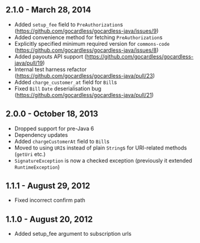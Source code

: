 ## 2.1.0 - March 28, 2014

- Added `setup_fee` field to `PreAuthorization`s (https://github.com/gocardless/gocardless-java/issues/9)
- Added convenience method for fetching `PreAuthorization`s
- Explicitly specified minimum required version for `commons-code` (https://github.com/gocardless/gocardless-java/issues/8)
- Added payouts API support (https://github.com/gocardless/gocardless-java/pull/19)
- Internal test harness refactor (https://github.com/gocardless/gocardless-java/pull/23)
- Added `charge_customer_at` field for `Bill`s
- Fixed `Bill` `Date` deserialisation bug (https://github.com/gocardless/gocardless-java/pull/21)

## 2.0.0 - October 18, 2013

- Dropped support for pre-Java 6
- Dependency updates
- Added `chargeCustomerAt` field to `Bill`s
- Moved to using `URI`s instead of plain `String`s for URI-related methods (`getUri` etc.)
- `SignatureException` is now a checked exception (previously it extended `RuntimeException`)

## 1.1.1 - August 29, 2012

- Fixed incorrect confirm path

## 1.1.0 - August 20, 2012

- Added setup_fee argument to subscription urls


